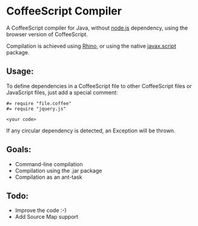 CoffeeScript Compiler
=====================

A CoffeeScript compiler for Java, without [node.js](http://nodejs.org/) dependency, using the browser version of CoffeeScript.

Compilation is achieved using [Rhino](https://developer.mozilla.org/en/docs/Rhino), or using the native [javax.script](http://docs.oracle.com/javase/7/docs/api/index.html?javax/script/package-summary.html) package.

Usage:
------

To define dependencies in a CoffeeScript file to other CoffeeScript files or JavaScript files, just add a special comment:
```
#= require "file.coffee"
#= require "jquery.js"

<your code>
```
If any circular dependency is detected, an Exception will be thrown.

Goals:
------
- Command-line compilation
- Compilation using the .jar package
- Compilation as an ant-task

Todo:
------
- Improve the code :-)
- Add Source Map support
